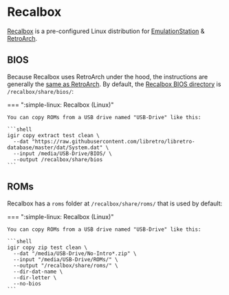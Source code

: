 # Recalbox

[Recalbox](https://www.recalbox.com/) is a pre-configured Linux distribution for [EmulationStation](https://emulationstation.org/) & [RetroArch](https://www.retroarch.com/).

## BIOS

Because Recalbox uses RetroArch under the hood, the instructions are generally the [same as RetroArch](retroarch.md). By default, the [Recalbox BIOS directory](https://wiki.recalbox.com/en/basic-usage/file-management#adding-bios) is `/recalbox/share/bios/`:

=== ":simple-linux: Recalbox (Linux)"

    You can copy ROMs from a USB drive named "USB-Drive" like this:

    ```shell
    igir copy extract test clean \
      --dat "https://raw.githubusercontent.com/libretro/libretro-database/master/dat/System.dat" \
      --input /media/USB-Drive/BIOS/ \
      --output /recalbox/share/bios
    ```

## ROMs

Recalbox has a `roms` folder at `/recalbox/share/roms/` that is used by default:

=== ":simple-linux: Recalbox (Linux)"

    You can copy ROMs from a USB drive named "USB-Drive" like this:

    ```shell
    igir copy zip test clean \
      --dat "/media/USB-Drive/No-Intro*.zip" \
      --input "/media/USB-Drive/ROMs/" \
      --output "/recalbox/share/roms/" \
      --dir-dat-name \
      --dir-letter \
      --no-bios
    ```
